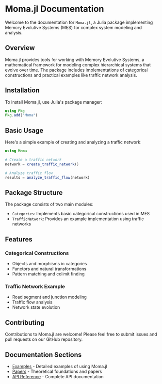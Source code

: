 # Moma.jl Documentation

Welcome to the documentation for `Moma.jl`, a Julia package implementing Memory Evolutive Systems (MES) for complex system modeling and analysis.

## Overview

Moma.jl provides tools for working with Memory Evolutive Systems, a mathematical framework for modeling complex hierarchical systems that evolve over time. The package includes implementations of categorical constructions and practical examples like traffic network analysis.

## Installation

To install Moma.jl, use Julia's package manager:

```julia
using Pkg
Pkg.add("Moma")
```

## Basic Usage

Here's a simple example of creating and analyzing a traffic network:

```julia
using Moma

# Create a traffic network
network = create_traffic_network()

# Analyze traffic flow
results = analyze_traffic_flow(network)
```

## Package Structure

The package consists of two main modules:

- `Categories`: Implements basic categorical constructions used in MES
- `TrafficNetwork`: Provides an example implementation using traffic networks

## Features

### Categorical Constructions

- Objects and morphisms in categories
- Functors and natural transformations
- Pattern matching and colimit finding

### Traffic Network Example

- Road segment and junction modeling
- Traffic flow analysis
- Network state evolution

## Contributing

Contributions to Moma.jl are welcome! Please feel free to submit issues and pull requests on our GitHub repository.

## Documentation Sections

- [Examples](examples.md) - Detailed examples of using Moma.jl
- [Papers](papers.md) - Theoretical foundations and papers
- [API Reference](api.md) - Complete API documentation 